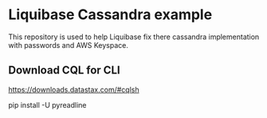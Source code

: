 # Liquibase Cassandra example

This repository is used to help Liquibase fix there cassandra implementation with passwords and AWS Keyspace.


## Download CQL for CLI

https://downloads.datastax.com/#cqlsh

pip install -U pyreadline
